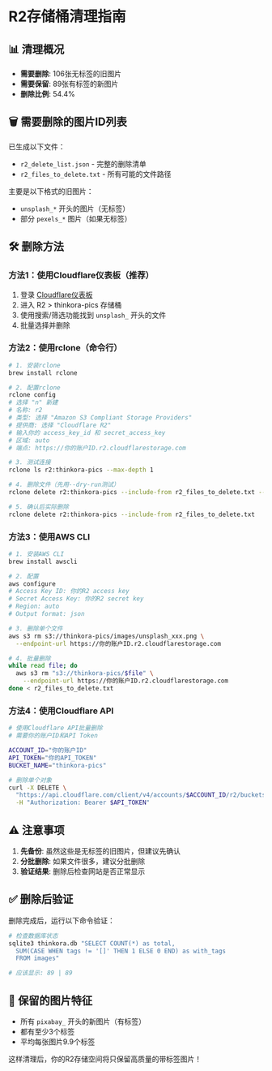 # R2存储桶清理指南

## 📊 清理概况
- **需要删除**: 106张无标签的旧图片
- **需要保留**: 89张有标签的新图片
- **删除比例**: 54.4%

## 🗑️ 需要删除的图片ID列表

已生成以下文件：
- `r2_delete_list.json` - 完整的删除清单
- `r2_files_to_delete.txt` - 所有可能的文件路径

主要是以下格式的旧图片：
- `unsplash_*` 开头的图片（无标签）
- 部分 `pexels_*` 图片（如果无标签）

## 🛠️ 删除方法

### 方法1：使用Cloudflare仪表板（推荐）
1. 登录 [Cloudflare仪表板](https://dash.cloudflare.com/)
2. 进入 R2 > thinkora-pics 存储桶
3. 使用搜索/筛选功能找到 `unsplash_` 开头的文件
4. 批量选择并删除

### 方法2：使用rclone（命令行）
```bash
# 1. 安装rclone
brew install rclone

# 2. 配置rclone
rclone config
# 选择 "n" 新建
# 名称: r2
# 类型: 选择 "Amazon S3 Compliant Storage Providers"
# 提供商: 选择 "Cloudflare R2"
# 输入你的 access_key_id 和 secret_access_key
# 区域: auto
# 端点: https://你的账户ID.r2.cloudflarestorage.com

# 3. 测试连接
rclone ls r2:thinkora-pics --max-depth 1

# 4. 删除文件（先用--dry-run测试）
rclone delete r2:thinkora-pics --include-from r2_files_to_delete.txt --dry-run

# 5. 确认后实际删除
rclone delete r2:thinkora-pics --include-from r2_files_to_delete.txt
```

### 方法3：使用AWS CLI
```bash
# 1. 安装AWS CLI
brew install awscli

# 2. 配置
aws configure
# Access Key ID: 你的R2 access key
# Secret Access Key: 你的R2 secret key
# Region: auto
# Output format: json

# 3. 删除单个文件
aws s3 rm s3://thinkora-pics/images/unsplash_xxx.png \
  --endpoint-url https://你的账户ID.r2.cloudflarestorage.com

# 4. 批量删除
while read file; do
  aws s3 rm "s3://thinkora-pics/$file" \
    --endpoint-url https://你的账户ID.r2.cloudflarestorage.com
done < r2_files_to_delete.txt
```

### 方法4：使用Cloudflare API
```bash
# 使用Cloudflare API批量删除
# 需要你的账户ID和API Token

ACCOUNT_ID="你的账户ID"
API_TOKEN="你的API_TOKEN"
BUCKET_NAME="thinkora-pics"

# 删除单个对象
curl -X DELETE \
  "https://api.cloudflare.com/client/v4/accounts/$ACCOUNT_ID/r2/buckets/$BUCKET_NAME/objects/images/unsplash_xxx.png" \
  -H "Authorization: Bearer $API_TOKEN"
```

## ⚠️ 注意事项

1. **先备份**: 虽然这些是无标签的旧图片，但建议先确认
2. **分批删除**: 如果文件很多，建议分批删除
3. **验证结果**: 删除后检查网站是否正常显示

## ✅ 删除后验证

删除完成后，运行以下命令验证：
```bash
# 检查数据库状态
sqlite3 thinkora.db "SELECT COUNT(*) as total, 
  SUM(CASE WHEN tags != '[]' THEN 1 ELSE 0 END) as with_tags 
  FROM images"

# 应该显示: 89 | 89
```

## 🎯 保留的图片特征
- 所有 `pixabay_` 开头的新图片（有标签）
- 都有至少3个标签
- 平均每张图片9.9个标签

这样清理后，你的R2存储空间将只保留高质量的带标签图片！